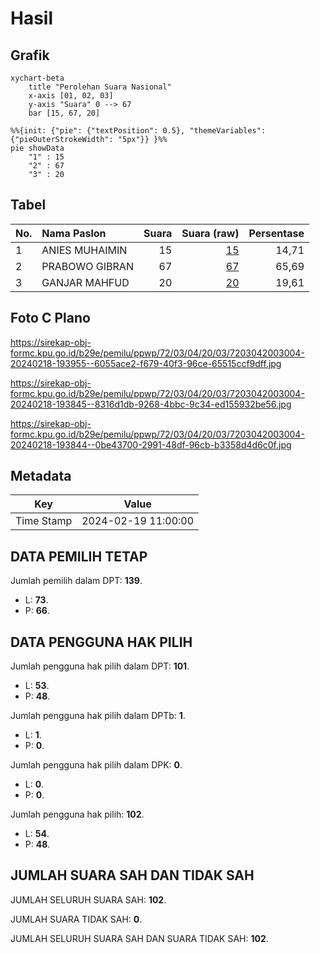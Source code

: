 # Hasil

## Grafik

```mermaid
xychart-beta
    title "Perolehan Suara Nasional"
    x-axis [01, 02, 03]
    y-axis "Suara" 0 --> 67
    bar [15, 67, 20]
```

```mermaid
%%{init: {"pie": {"textPosition": 0.5}, "themeVariables": {"pieOuterStrokeWidth": "5px"}} }%%
pie showData
    "1" : 15
    "2" : 67
    "3" : 20
```

## Tabel

| No. | Nama Paslon    | Suara | Suara (raw) | Persentase |
|:--- |:-------------- | -----:| -----------:| ----------:|
| 1   | ANIES MUHAIMIN | 15    | [15][p-1]   | 14,71      |
| 2   | PRABOWO GIBRAN | 67    | [67][p-2]   | 65,69      |
| 3   | GANJAR MAHFUD  | 20    | [20][p-3]   | 19,61      |


[p-1]: https://github.com/gigit-pemilu/pemilu-2024/blob/main/pilpres/hitung-suara/sub/72-sulawesi-tengah/sub/03-donggala/sub/04-rio-pakava/sub/2003-tinauka/sub/004-tps/sub/paslon-1.txt
[p-2]: https://github.com/gigit-pemilu/pemilu-2024/blob/main/pilpres/hitung-suara/sub/72-sulawesi-tengah/sub/03-donggala/sub/04-rio-pakava/sub/2003-tinauka/sub/004-tps/sub/paslon-2.txt
[p-3]: https://github.com/gigit-pemilu/pemilu-2024/blob/main/pilpres/hitung-suara/sub/72-sulawesi-tengah/sub/03-donggala/sub/04-rio-pakava/sub/2003-tinauka/sub/004-tps/sub/paslon-3.txt

## Foto C Plano

https://sirekap-obj-formc.kpu.go.id/b29e/pemilu/ppwp/72/03/04/20/03/7203042003004-20240218-193955--6055ace2-f679-40f3-96ce-65515ccf9dff.jpg

https://sirekap-obj-formc.kpu.go.id/b29e/pemilu/ppwp/72/03/04/20/03/7203042003004-20240218-193845--8316d1db-9268-4bbc-9c34-ed155932be56.jpg

https://sirekap-obj-formc.kpu.go.id/b29e/pemilu/ppwp/72/03/04/20/03/7203042003004-20240218-193844--0be43700-2991-48df-96cb-b3358d4d6c0f.jpg


## Metadata

| Key        | Value               |
| ---------- | ------------------- |
| Time Stamp | 2024-02-19 11:00:00 |


## DATA PEMILIH TETAP

Jumlah pemilih dalam DPT: **139**.
 * L: **73**.
 * P: **66**.

## DATA PENGGUNA HAK PILIH

Jumlah pengguna hak pilih dalam DPT: **101**.
 * L: **53**.
 * P: **48**.

Jumlah pengguna hak pilih dalam DPTb: **1**.
 * L: **1**.
 * P: **0**.

Jumlah pengguna hak pilih dalam DPK: **0**.
 * L: **0**.
 * P: **0**.

Jumlah pengguna hak pilih: **102**.
 * L: **54**.
 * P: **48**.

## JUMLAH SUARA SAH DAN TIDAK SAH

JUMLAH SELURUH SUARA SAH: **102**.

JUMLAH SUARA TIDAK SAH: **0**.

JUMLAH SELURUH SUARA SAH DAN SUARA TIDAK SAH: **102**.


